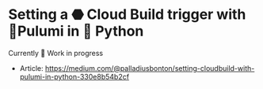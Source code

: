 # Setting a ⬣ Cloud Build trigger with 🧹Pulumi in 🐍 Python

Currently 🧹 Work in progress

* Article: https://medium.com/@palladiusbonton/setting-cloudbuild-with-pulumi-in-python-330e8b54b2cf
